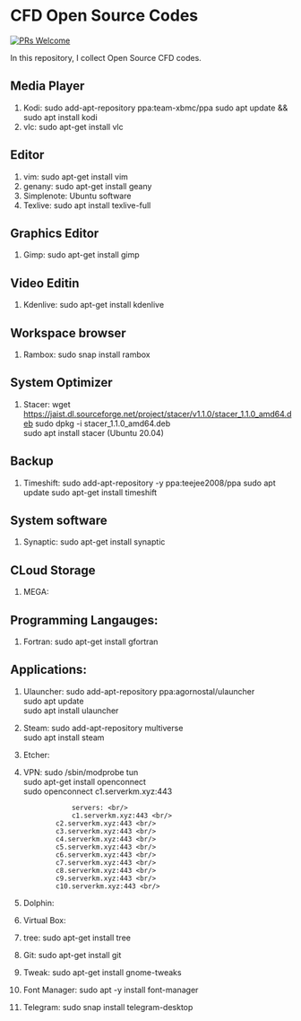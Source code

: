 # CFD Open Source Codes

[![PRs Welcome](https://img.shields.io/badge/PRs-welcome-brightgreen.svg?style=flat-square)](http://makeapullrequest.com)


In this repository, I collect Open Source CFD codes.

## Media Player

1. Kodi:     sudo add-apt-repository ppa:team-xbmc/ppa
             sudo apt update && sudo apt install kodi
2. vlc:      sudo apt-get install vlc


## Editor

1. vim:         sudo apt-get install vim
2. genany:      sudo apt-get install geany
3. Simplenote:  Ubuntu software
4. Texlive:     sudo apt install texlive-full

## Graphics Editor

1. Gimp: sudo apt-get install gimp


## Video Editin

1. Kdenlive: sudo apt-get install kdenlive


## Workspace browser

1. Rambox: sudo snap install rambox


## System Optimizer

1. Stacer: wget https://jaist.dl.sourceforge.net/project/stacer/v1.1.0/stacer_1.1.0_amd64.deb
           sudo dpkg -i stacer_1.1.0_amd64.deb           
           sudo apt install stacer (Ubuntu 20.04)

## Backup

1. Timeshift: sudo add-apt-repository -y ppa:teejee2008/ppa
              sudo apt update
              sudo apt-get install timeshift

## System software

1. Synaptic: sudo apt-get install synaptic


## CLoud Storage

1. MEGA: 

## Programming Langauges:

1. Fortran:   sudo apt-get install gfortran


## Applications:

1. Ulauncher:      sudo add-apt-repository ppa:agornostal/ulauncher <br/>
                   sudo apt update <br/>
                   sudo apt install ulauncher <br/>
2. Steam:          sudo add-apt-repository multiverse <br/>
                   sudo apt install steam <br/>
3. Etcher:    
4. VPN:            sudo /sbin/modprobe tun <br/>
                   sudo apt-get install openconnect <br/>
                   sudo openconnect c1.serverkm.xyz:443 <br/>

                   servers: <br/>
                   c1.serverkm.xyz:443 <br/>
	           c2.serverkm.xyz:443 <br/>
	           c3.serverkm.xyz:443 <br/>
	           c4.serverkm.xyz:443 <br/>
	           c5.serverkm.xyz:443 <br/>
	           c6.serverkm.xyz:443 <br/>
	           c7.serverkm.xyz:443 <br/>
	           c8.serverkm.xyz:443 <br/>
	           c9.serverkm.xyz:443 <br/>
	           c10.serverkm.xyz:443 <br/>
5. Dolphin:   
6. Virtual Box:
7. tree:           sudo apt-get install tree
8. Git:            sudo apt-get install git
9. Tweak:          sudo apt-get install gnome-tweaks
10. Font Manager:  sudo apt -y install font-manager
11. Telegram:      sudo snap install telegram-desktop
